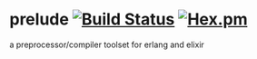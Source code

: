 # prelude [![Build Status](https://travis-ci.org/camshaft/prelude.png?branch=master)](https://travis-ci.org/camshaft/prelude) [![Hex.pm](https://img.shields.io/hexpm/v/prelude.svg)](https://hex.pm/packages/prelude)

a preprocessor/compiler toolset for erlang and elixir
